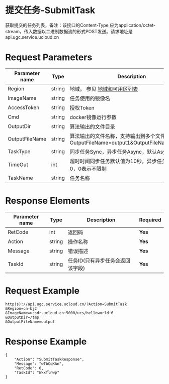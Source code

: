 # 提交任务-SubmitTask

获取提交的任务列表，备注：该接口的Content-Type 应为application/octet-stream，传入数据以二进制数据流的形式POST发送。请求地址是api.ugc.service.ucloud.cn

# Request Parameters
|Parameter name|Type|Description|Required|
|---|---|---|---|
|Region|string|地域。 参见 [地域和可用区列表](../summary/regionlist.html)|**Yes**|
|ImageName|string|任务使用的镜像名|**Yes**|
|AccessToken|string|授权Token	|**Yes**|
|Cmd|string|docker镜像运行参数	|No|
|OutputDir|string|算法输出的文件目录	|No|
|OutputFileName|string|算法输出的文件名称，支持输出到多个文件，如OutputFileName=output1&OutputFileName=output2|No|
|TaskType|string|同步任务Sync，异步任务Async，默认Async	|No|
|TimeOut|int|超时时间同步任务默认值为10秒，异步任务为默认为0，0表示不限制	|No|
|TaskName|string|任务名称	|No|

# Response Elements
|Parameter name|Type|Description|Required|
|---|---|---|---|
|RetCode|int|返回码|**Yes**|
|Action|string|操作名称|**Yes**|
|Message|string|错误描述|**Yes**|
|TaskId|string|任务ID(只有异步任务会返回该字段)|**Yes**|

# Request Example
```
http(s)://api.ugc.service.ucloud.cn/?Action=SubmitTask
&Region=cn-bj2
&ImageName=ucsdr.ucloud.cn:5000/ucs/helloworld:6
&OutputDir=/tmp
&OutputFileName=output
```

# Response Example
```
{
    "Action": "SubmitTaskResponse", 
    "Message": "wTbCqKAn", 
    "RetCode": 0, 
    "TaskId": "Wkxflnwp"
}
```

